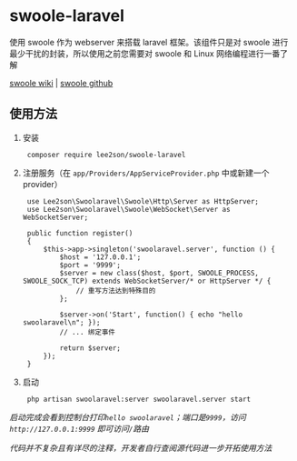 # swoole-laravel
使用 swoole 作为 webserver 来搭载 laravel 框架。该组件只是对 swoole 进行最少干扰的封装，所以使用之前您需要对 swoole 和 Linux 网络编程进行一番了解

[swoole wiki](https://wiki.swoole.com/) |
[swoole github](https://github.com/swoole/swoole-src)

## 使用方法

1. 安装

        composer require lee2son/swoole-laravel
    
2. 注册服务（在 `app/Providers/AppServiceProvider.php` 中或新建一个 provider）

        use Lee2son\Swoolaravel\Swoole\Http\Server as HttpServer;
        use Lee2son\Swoolaravel\Swoole\WebSocket\Server as WebSocketServer;
        
        public function register()
        {
            $this->app->singleton('swoolaravel.server', function () {
                $host = '127.0.0.1';
                $port = '9999';
                $server = new class($host, $port, SWOOLE_PROCESS, SWOOLE_SOCK_TCP) extends WebSocketServer/* or HttpServer */ {
                    // 重写方法达到特殊目的
                };
    
                $server->on('Start', function() { echo "hello swoolaravel\n"; });
                // ... 绑定事件
    
                return $server;
            });
        }
    
3. 启动

        php artisan swoolaravel:server swoolaravel.server start
    
*启动完成会看到控制台打印`hello swoolaravel`；端口是`9999`，访问 `http://127.0.0.1:9999` 即可访问`/`路由*

*代码并不复杂且有详尽的注释，开发者自行查阅源代码进一步开拓使用方法*